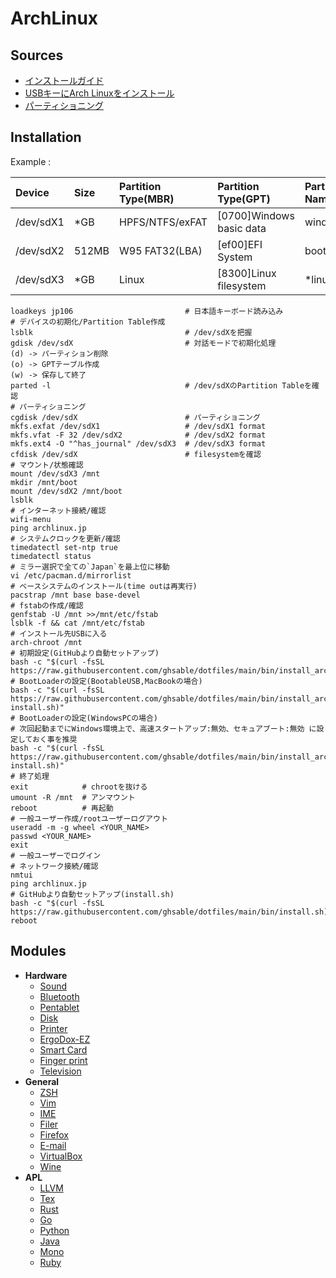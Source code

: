 # ArchLinux

## Sources
- [インストールガイド](https://wiki.archlinux.jp/index.php/インストールガイド)
- [USBキーにArch Linuxをインストール](https://wiki.archlinux.jp/index.php/USB_キーに_Arch_Linux_をインストール)
- [パーティショニング](https://wiki.archlinux.jp/index.php/パーティショニング)

## Installation
Example :

| Device    | Size  | Partition Type(MBR) | Partition Type(GPT)      | Partition Name | Filesystem      | Mount           |
| :---      | :---  | :---                | :---                     | :---           | :---            | :---            |
| /dev/sdX1 | *GB   | HPFS/NTFS/exFAT     | [0700]Windows basic data | windows        | exFat           | -               |
| /dev/sdX2 | 512MB | W95 FAT32(LBA)      | [ef00]EFI System         | boot           | fat32           | /boot *Bootable |
| /dev/sdX3 | *GB   | Linux               | [8300]Linux filesystem   | *linux         | ext4(ext2)      | /               |

```
loadkeys jp106                         # 日本語キーボード読み込み
# デバイスの初期化/Partition Table作成
lsblk                                  # /dev/sdXを把握
gdisk /dev/sdX                         # 対話モードで初期化処理
(d) -> パーティション削除
(o) -> GPTテーブル作成
(w) -> 保存して終了
parted -l                              # /dev/sdXのPartition Tableを確認
# パーティショニング
cgdisk /dev/sdX                        # パーティショニング
mkfs.exfat /dev/sdX1                   # /dev/sdX1 format
mkfs.vfat -F 32 /dev/sdX2              # /dev/sdX2 format
mkfs.ext4 -O "^has_journal" /dev/sdX3  # /dev/sdX3 format
cfdisk /dev/sdX                        # filesystemを確認
# マウント/状態確認
mount /dev/sdX3 /mnt
mkdir /mnt/boot
mount /dev/sdX2 /mnt/boot
lsblk
# インターネット接続/確認
wifi-menu
ping archlinux.jp
# システムクロックを更新/確認
timedatectl set-ntp true
timedatectl status
# ミラー選択で全ての`Japan`を最上位に移動
vi /etc/pacman.d/mirrorlist
# ベースシステムのインストール(time outは再実行)
pacstrap /mnt base base-devel
# fstabの作成/確認
genfstab -U /mnt >>/mnt/etc/fstab
lsblk -f && cat /mnt/etc/fstab
# インストール先USBに入る
arch-chroot /mnt
# 初期設定(GitHubより自動セットアップ)
bash -c "$(curl -fsSL https://raw.githubusercontent.com/ghsable/dotfiles/main/bin/install_archlinux/liveusb/install.sh)"
# BootLoaderの設定(BootableUSB,MacBookの場合)
bash -c "$(curl -fsSL https://raw.githubusercontent.com/ghsable/dotfiles/main/bin/install_archlinux/liveusb/grub-install.sh)"
# BootLoaderの設定(WindowsPCの場合)
# 次回起動までにWindows環境上で、高速スタートアップ:無効、セキュアブート:無効 に設定しておく事を推奨
bash -c "$(curl -fsSL https://raw.githubusercontent.com/ghsable/dotfiles/main/bin/install_archlinux/liveusb/refind-install.sh)"
# 終了処理
exit            # chrootを抜ける
umount -R /mnt  # アンマウント
reboot          # 再起動
# 一般ユーザー作成/rootユーザーログアウト
useradd -m -g wheel <YOUR_NAME>
passwd <YOUR_NAME>
exit
# 一般ユーザーでログイン
# ネットワーク接続/確認
nmtui
ping archlinux.jp
# GitHubより自動セットアップ(install.sh)
bash -c "$(curl -fsSL https://raw.githubusercontent.com/ghsable/dotfiles/main/bin/install.sh)"
reboot
```

## Modules
* **Hardware**
  * [Sound](https://github.com/ghsable/dotfiles/blob/main/bin/sound/README.md)
  * [Bluetooth](https://github.com/ghsable/dotfiles/blob/main/bin/bluetooth/README.md)
  * [Pentablet](https://github.com/ghsable/dotfiles/blob/main/bin/pentablet/README.md)
  * [Disk](https://github.com/ghsable/dotfiles/blob/main/bin/disk/README.md)
  * [Printer](https://github.com/ghsable/dotfiles/blob/main/bin/printer/README.md)
  * [ErgoDox-EZ](https://github.com/ghsable/dotfiles/blob/main/bin/ergodox-ez/README.md)
  * [Smart Card](https://github.com/ghsable/dotfiles/blob/main/bin/smartcard/README.md)
  * [Finger print](https://github.com/ghsable/dotfiles/blob/main/bin/fingerprint/README.md)
  * [Television](https://github.com/ghsable/dotfiles/blob/main/bin/television/README.md)
* **General**
  * [ZSH](https://github.com/ghsable/dotfiles/blob/main/bin/zsh/README.md)
  * [Vim](https://github.com/ghsable/dotfiles/blob/main/bin/vim/README.md)
  * [IME](https://github.com/ghsable/dotfiles/blob/main/bin/ime/README.md)
  * [Filer](https://github.com/ghsable/dotfiles/blob/main/bin/filer/README.md)
  * [Firefox](https://github.com/ghsable/dotfiles/blob/main/bin/firefox/README.md)
  * [E-mail](https://github.com/ghsable/dotfiles/blob/main/bin/email/README.md)
  * [VirtualBox](https://github.com/ghsable/dotfiles/blob/main/bin/virtualbox/README.md)
  * [Wine](https://github.com/ghsable/dotfiles/blob/main/bin/wine/README.md)
* **APL**
  * [LLVM](https://github.com/ghsable/dotfiles/blob/main/bin/apl/llvm/README.md)
  * [Tex](https://github.com/ghsable/dotfiles/blob/main/bin/apl/tex/README.md)
  * [Rust](https://github.com/ghsable/dotfiles/blob/main/bin/apl/rust/README.md)
  * [Go](https://github.com/ghsable/dotfiles/blob/main/bin/apl/go/README.md)
  * [Python](https://github.com/ghsable/dotfiles/blob/main/bin/apl/python/README.md)
  * [Java](https://github.com/ghsable/dotfiles/blob/main/bin/apl/java/README.md)
  * [Mono](https://github.com/ghsable/dotfiles/blob/main/bin/apl/mono/README.md)
  * [Ruby](https://github.com/ghsable/dotfiles/blob/main/bin/apl/ruby/README.md)
